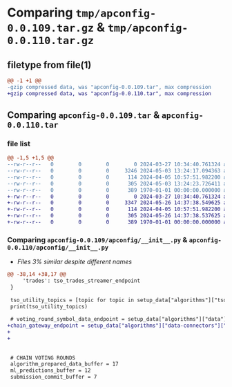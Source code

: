 # Comparing `tmp/apconfig-0.0.109.tar.gz` & `tmp/apconfig-0.0.110.tar.gz`

## filetype from file(1)

```diff
@@ -1 +1 @@
-gzip compressed data, was "apconfig-0.0.109.tar", max compression
+gzip compressed data, was "apconfig-0.0.110.tar", max compression
```

## Comparing `apconfig-0.0.109.tar` & `apconfig-0.0.110.tar`

### file list

```diff
@@ -1,5 +1,5 @@
--rw-r--r--   0        0        0        0 2024-03-27 10:34:40.761324 apconfig-0.0.109/README.md
--rw-r--r--   0        0        0     3246 2024-05-03 13:24:17.094363 apconfig-0.0.109/apconfig/__init__.py
--rw-r--r--   0        0        0      114 2024-04-05 10:57:51.982200 apconfig-0.0.109/apconfig/utilities.py
--rw-r--r--   0        0        0      305 2024-05-03 13:24:23.726411 apconfig-0.0.109/pyproject.toml
--rw-r--r--   0        0        0      389 1970-01-01 00:00:00.000000 apconfig-0.0.109/PKG-INFO
+-rw-r--r--   0        0        0        0 2024-03-27 10:34:40.761324 apconfig-0.0.110/README.md
+-rw-r--r--   0        0        0     3347 2024-05-26 14:37:38.549625 apconfig-0.0.110/apconfig/__init__.py
+-rw-r--r--   0        0        0      114 2024-04-05 10:57:51.982200 apconfig-0.0.110/apconfig/utilities.py
+-rw-r--r--   0        0        0      305 2024-05-26 14:37:38.537625 apconfig-0.0.110/pyproject.toml
+-rw-r--r--   0        0        0      389 1970-01-01 00:00:00.000000 apconfig-0.0.110/PKG-INFO
```

### Comparing `apconfig-0.0.109/apconfig/__init__.py` & `apconfig-0.0.110/apconfig/__init__.py`

 * *Files 3% similar despite different names*

```diff
@@ -38,14 +38,17 @@
     'trades': tso_trades_streamer_endpoint
 }
 
 tso_utility_topics = [topic for topic in setup_data["algorithms"]["tso"]["utility_topics"]]
 print(tso_utility_topics)
 
 # voting_round_symbol_data_endpoint = setup_data["algorithms"]["data"]["voting_round_symbol_data"]["url"]
+chain_gateway_endpoint = setup_data["algorithms"]["data-connectors"]["flare-chain-gateway"]["url"]
+
+
 
 
 # CHAIN VOTING ROUNDS
 algorithm_prepared_data_buffer = 17
 ml_predictions_buffer = 12
 submission_commit_buffer = 7
```

